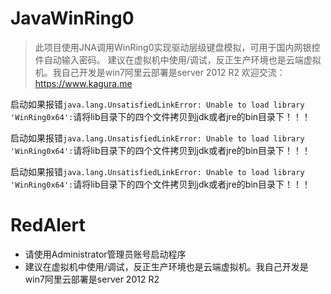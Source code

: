 # JavaWinRing0

> 此项目使用JNA调用WinRing0实现驱动层级键盘模拟，可用于国内网银控件自动输入密码。
> 建议在虚拟机中使用/调试，反正生产环境也是云端虚拟机。我自己开发是win7阿里云部署是server 2012 R2
> 欢迎交流：https://www.kagura.me

启动如果报错`java.lang.UnsatisfiedLinkError: Unable to load library 'WinRing0x64':`请将lib目录下的四个文件拷贝到jdk或者jre的bin目录下！！！

启动如果报错`java.lang.UnsatisfiedLinkError: Unable to load library 'WinRing0x64':`请将lib目录下的四个文件拷贝到jdk或者jre的bin目录下！！！

启动如果报错`java.lang.UnsatisfiedLinkError: Unable to load library 'WinRing0x64':`请将lib目录下的四个文件拷贝到jdk或者jre的bin目录下！！！
# RedAlert
* 请使用Administrator管理员账号启动程序
* 建议在虚拟机中使用/调试，反正生产环境也是云端虚拟机。我自己开发是win7阿里云部署是server 2012 R2
